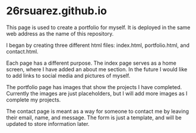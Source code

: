 # 26rsuarez.github.io

This page is used to create a portfolio for myself. It is deployed in the same web address as the name of this repository.

I began by creating three different html files: index.html, portfolio.html, and contact.html.

Each page has a different purpose. The index page serves as a home screen, where I have added an about me section. In the future I would like to add links to social media and pictures of myself.

The portfolio page has images that show the projects I have completed. Currently the images are just placeholders, but I will add more images as I complete my projects.

The contact page is meant as a way for someone to contact me by leaving their email, name, and message. The form is just a template, and will be updated to store information later.